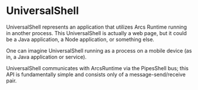 # UniversalShell

UniversalShell represents an application that utilizes Arcs Runtime running in another process.
This UniversalShell is actually a web page, but it could be a Java application, a Node application,
or something else.

One can imagine UniversalShell running as a process on a mobile device
(as in, a Java application or service).

UniversalShell communicates with ArcsRuntime via the PipesShell bus; this API is fundamentally simple and consists only of a message-send/receive pair.
